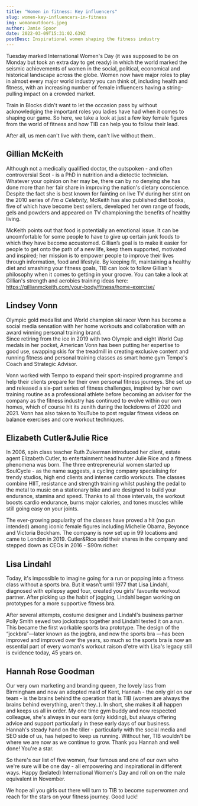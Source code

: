 ```yaml
---
title: "Women in fitness: Key influencers"
slug: women-key-influencers-in-fitness
img: womanoutdoors.jpeg
author: Jamie Spoor
date: 2022-03-09T15:31:02.639Z
postDesc: Inspirational women shaping the fitness industry
---
```

Tuesday marked International Women's Day (it was supposed to be on Monday but took an extra day to get ready) in which the world marked the seismic achievements of women in the social, political, economical and historical landscape across the globe. Women now have major roles to play in almost every major world industry you can think of, including health and fitness, with an increasing number of female influencers having a string-pulling impact on a crowded market. 

Train in Blocks didn't want to let the occasion pass by without acknowledging the important roles you ladies have had when it comes to shaping our game. So here, we take a look at just a few key female figures from the world of fitness and how TIB can help you to follow their lead. 

After all, us men can't live with them, can't live without them..

## Gillian McKeith

Although not a medically qualified doctor, the outspoken - and often controversial Scot - is a PhD in nutrition and a dietectic technician. Whatever your opinion on her may be, there can by no denying she has done more than her fair share in improving the nation's dietary conscience. Despite the fact she is best known for fainting on live TV during her stint on the 2010 series of *I'm a Celebrity,* McKeith has also published diet books, five of which have become best sellers, developed her own range of foods, gels and powders and appeared on TV championing the benefits of healthy living. 

McKeith points out that food is potentially an emotional issue. It can be uncomfortable for some people to have to give up certain junk foods to which they have become accustomed. Gillian’s goal is to make it easier for people to get onto the path of a new life, keep them supported, motivated and inspired; her mission is to empower people to improve their lives through information, food and lifestyle. By keeping fit, maintaining a healthy diet and smashing your fitness goals, TIB can look to follow Gillian's philosophy when it comes to getting in your groove. You can take a look at Gillian's strength and aerobics training ideas here: <https://gillianmckeith.com/your-body/fitness/home-exercise/>

## Lindsey Vonn

Olympic gold medallist and World champion ski racer Vonn has become a social media sensation with her home workouts and collaboration with an award winning personal training brand. \
Since retiring from the ice in 2019 with two Olympic and eight World Cup medals in her pocket, American Vonn has been putting her expertise to good use, swapping skis for the treadmill in creating exclusive content and running fitness and personal training classes as smart home gym Tempo's Coach and Strategic Advisor.  

Vonn worked with Tempo to expand their sport-inspired programme and help their clients prepare for their own personal fitness journeys. She set up and released a six-part series of fitness challenges, inspired by her own training routine as a professional athlete before becoming an adviser for the company as the fitness industry has continued to evolve within our own homes, which of course hit its zenith during the lockdowns of 2020 and 2021. Vonn has also taken to YouTube to post regular fitness videos on balance exercises and core workout techniques. 

## Elizabeth Cutler&Julie Rice

In 2006, spin class teacher Ruth Zukerman introduced her client, estate agent Elizabeth Cutler, to entertainment head hunter Julie Rice and a fitness phenomena was born. The three entrepreneurial women started up SoulCycle - as the name suggests, a cycling company specialising for trendy studios, high end clients and intense cardio workouts. The classes combine HIIT, resistance and strength training whilst pushing the pedal to the metal to music on a stationary bike and are designed to build your endurance, stamina and speed. Thanks to all those intervals, the workout boosts cardio endurance, burns major calories, and tones muscles while still going easy on your joints.

The ever-growing popularity of the classes have proved a hit (no pun intended) among iconic female figures including Michelle Obama, Beyonce and Victoria Beckham. The company is now set up in 99 locations and came to London in 2019. Cutler&Rice sold their shares in the company and stepped down as CEOs in 2016 - $90m richer. 

## Lisa Lindahl

Today, it's impossible to imagine going for a run or popping into a fitness class without a sports bra. But it wasn’t until 1977 that Lisa Lindahl, diagnosed with epilepsy aged four, created you girls' favourite workout partner. After picking up the habit of jogging, Lindahl began working on prototypes for a more supportive fitness bra.

After several attempts, costume designer and Lindahl's business partner Polly Smith sewed two jockstraps together and Lindahl tested it on a run. This became the first workable sports bra prototype. The design of the “jockbra”—later known as the jogbra, and now the sports bra —has been improved and improved over the years, so much so the sports bra is now an essential part of every woman's workout raison d'etre with Lisa's legacy still is evidence today, 45 years on. 

## Hannah Rose Goodman

Our very own marketing and branding queen, the lovely lass from Birmingham and now an adopted maid of Kent, Hannah - the only girl on our team -  is the brains behind the operation that is TIB (women are always the brains behind everything, aren't they..). In short, she makes it all happen and keeps us all in order. My one time gym buddy and now respected colleague, she's always in our ears (only kidding), but always offering advice and support particularly in these early days of our business. Hannah's steady hand on the tiller - particularly with the social media and SEO side of us, has helped to keep us running. Without her, TIB wouldn't be where we are now as we continue to grow. Thank you Hannah and well done! You're a star.

So there's our list of five women, four famous and one of our own who we're sure will be one day - all empowering and inspirational in different ways. Happy (belated) International Women's Day and roll on on the male equivalent in November. 

We hope all you girls out there will turn to TIB to become superwomen and reach for the stars on your fitness journey. Good luck!